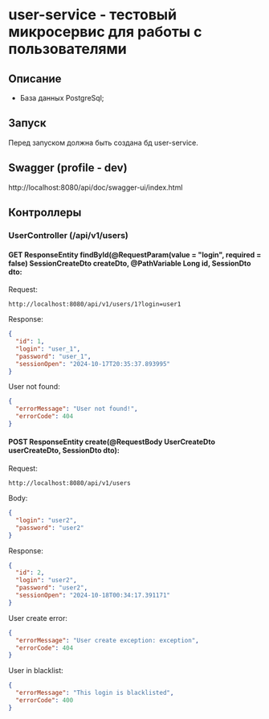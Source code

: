 # user-service - тестовый микросервис для работы с пользователями

## Описание

- База данных PostgreSql;

## Запуск

Перед запуском должна быть создана бд user-service.

## Swagger (profile - dev)

http://localhost:8080/api/doc/swagger-ui/index.html

## Контроллеры

### UserController (/api/v1/users)

#### GET ResponseEntity<UserDto> findById(@RequestParam(value = "login", required = false) SessionCreateDto createDto, @PathVariable Long id, SessionDto dto:

Request:

```http request
http://localhost:8080/api/v1/users/1?login=user1
```

Response:

```json
{
  "id": 1,
  "login": "user_1",
  "password": "user_1",
  "sessionOpen": "2024-10-17T20:35:37.893995"
}
```

User not found:

```json
{
  "errorMessage": "User not found!",
  "errorCode": 404
}
```

#### POST ResponseEntity<UserDto> create(@RequestBody UserCreateDto userCreateDto, SessionDto dto):

Request:

```http request
http://localhost:8080/api/v1/users
```

Body:

```json
{
  "login": "user2",
  "password": "user2"
}
```

Response:

```json
{
  "id": 2,
  "login": "user2",
  "password": "user2",
  "sessionOpen": "2024-10-18T00:34:17.391171"
}
```

User create error:

```json
{
  "errorMessage": "User create exception: exception",
  "errorCode": 404
}
```

User in blacklist:

```json
{
  "errorMessage": "This login is blacklisted",
  "errorCode": 400
}
```